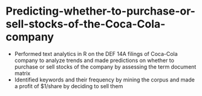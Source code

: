 # Predicting-whether-to-purchase-or-sell-stocks-of-the-Coca-Cola-company

- Performed text analytics in R on the DEF 14A filings of Coca-Cola company to analyze trends and made predictions on whether to purchase or sell stocks of the company by assessing the term document matrix
- Identified keywords and their frequency by mining the corpus and made a profit of $1/share by deciding to sell them 
